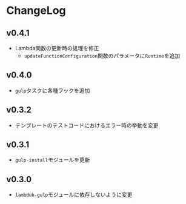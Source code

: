 
# ChangeLog

## v0.4.1

* Lambda関数の更新時の処理を修正
    * `updateFunctionConfiguration`関数のパラメータに`Runtime`を追加

## v0.4.0

* `gulp`タスクに各種フックを追加

## v0.3.2

* テンプレートのテストコードにおけるエラー時の挙動を変更

## v0.3.1

* `gulp-install`モジュールを更新

## v0.3.0

* `lambduh-gulp`モジュールに依存しないように変更
